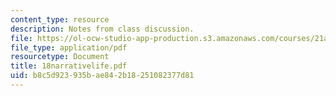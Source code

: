 ```yaml
---
content_type: resource
description: Notes from class discussion.
file: https://ol-ocw-studio-app-production.s3.amazonaws.com/courses/21a-212-myth-ritual-and-symbolism-spring-2004/b8c5d923935bae842b18251082377d81_18narrativelife.pdf
file_type: application/pdf
resourcetype: Document
title: 18narrativelife.pdf
uid: b8c5d923-935b-ae84-2b18-251082377d81
---
```

